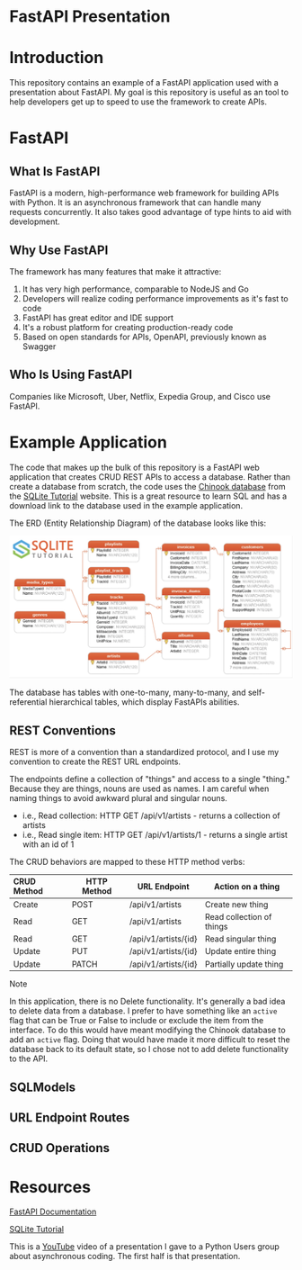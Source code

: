 # FastAPI Presentation
# Introduction

This repository contains an example of a FastAPI application used with a presentation about FastAPI. My goal is this repository is useful as an tool to help developers get up to speed to use the framework to create APIs.

# FastAPI

## What Is FastAPI

FastAPI is a modern, high-performance web framework for building APIs with Python. It is an asynchronous framework that can handle many requests concurrently. It also takes good advantage of type hints to aid with development.

## Why Use FastAPI

The framework has many features that make it attractive:

1. It has very high performance, comparable to NodeJS and Go
2. Developers will realize coding performance improvements as it's fast to code
3. FastAPI has great editor and IDE support
4. It's a robust platform for creating production-ready code
5. Based on open standards for APIs, OpenAPI, previously known as Swagger

## Who Is Using FastAPI

Companies like Microsoft, Uber, Netflix, Expedia Group, and Cisco use FastAPI.

# Example Application

The code that makes up the bulk of this repository is a FastAPI web application that creates CRUD REST APIs to access a database. Rather than create a database from scratch, the code uses the [Chinook database](https://www.sqlitetutorial.net/sqlite-sample-database/) from the [SQLite Tutorial](https://www.sqlitetutorial.net/) website. This is a great resource to learn SQL and has a download link to the database used in the example application.

The ERD (Entity Relationship Diagram) of the database looks like this:

![The ERD diagram of the Chinook database](docs/images/chinook_db_diagram.jpg)

 The database has tables with one-to-many, many-to-many, and self-referential hierarchical tables, which display FastAPIs abilities.

## REST Conventions

REST is more of a convention than a standardized protocol, and I use my convention to create the REST URL endpoints.

The endpoints define a collection of "things" and access to a single "thing." Because they are things, nouns are used as names. I am careful when naming things to avoid awkward plural and singular nouns.
* i.e., Read collection: HTTP GET /api/v1/artists - returns a collection of artists
* i.e., Read single item: HTTP GET /api/v1/artists/1 - returns a single artist with an id of 1

The CRUD behaviors are mapped to these HTTP method verbs:

| CRUD Method | HTTP Method | URL Endpoint         | Action on a thing         |
| :---------- | ----------- | -------------------- | ------------------------- |
| Create      | POST        | /api/v1/artists      | Create new thing          |
| Read        | GET         | /api/v1/artists      | Read collection of things |
| Read        | GET         | /api/v1/artists/{id} | Read singular thing       |
| Update      | PUT         | /api/v1/artists/{id} | Update entire thing       |
| Update      | PATCH       | /api/v1/artists/{id} | Partially update thing    |

> [!NOTE]
>
> In this application, there is no Delete functionality. It's generally a bad idea to delete data from a database. I prefer to have something like an `active` flag that can be True or False to include or exclude the item from the interface. To do this would have meant modifying the Chinook database to add an `active` flag. Doing that would have made it more difficult to reset the database back to its default state, so I chose not to add delete functionality to the API.



## SQLModels

## URL Endpoint Routes

## CRUD Operations

# Resources

[FastAPI Documentation](https://fastapi.tiangolo.com/)

[SQLite Tutorial](https://www.sqlitetutorial.net/)

This is a [YouTube](https://www.youtube.com/watch?v=pkILKAHScrc) video of a presentation I gave to a Python Users group about asynchronous coding. The first half is that presentation.



